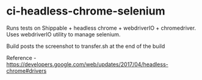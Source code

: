 # ci-headless-chrome-selenium
Runs tests on Shippable + headless chrome + webdriverIO + chromedriver. Uses webdriverIO utility to manage selenium.

Build posts the screenshot to transfer.sh at the end of the build 

Reference - https://developers.google.com/web/updates/2017/04/headless-chrome#drivers

